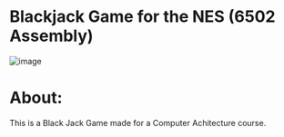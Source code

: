 # Blackjack Game for the NES (6502 Assembly)
![image](https://github.com/user-attachments/assets/7164e270-12f4-4c3b-a853-4016dcb268b6)

# About: 
This is a Black Jack Game made for a Computer Achitecture course.
